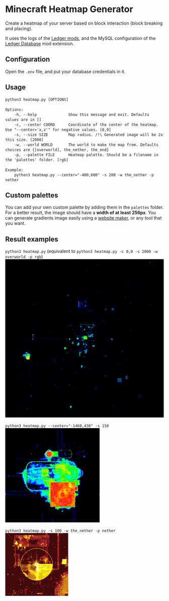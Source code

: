# Minecraft Heatmap Generator
Create a heatmap of your server based on block interaction (block breaking and placing).

It uses the logs of the [Ledger mods](https://github.com/QuiltServerTools/Ledger), and the MySQL configuration of the [Ledger Database](https://github.com/QuiltServerTools/Ledger-Databases) mod extension.

## Configuration

Open the `.env` file, and put your database credentials in it.

## Usage

```
python3 heatmap.py [OPTIONS]

Options:
    -h, --help              Show this message and exit. Defaults values are in []
    -c, --center COORD      Coordinate of the center of the heatmap. Use "--center='x,z'" for negative values. [0,0]
    -s, --size SIZE         Map radius. /!\ Generated image will be 2x this size. [2000]
    -w, --world WORLD       The world to make the map from. Defaults choices are {[overworld], the_nether, the_end}
    -p, --palette FILE      Heatmap palette. Should be a filename in the 'palettes' folder. [rgb]

Example:
    python3 heatmap.py --center="-400,600" -s 200 -w the_nether -p nether
```

## Custom palettes

You can add your own custom palette by adding them in the `palettes` folder.
For a better result, the image should have a **width of at least 256px**.
You can generate gradients image easily using a [website maker](https://angrytools.com/gradient/image/), or any tool that you want.

## Result examples

`python3 heatmap.py` (equivalent to `python3 heatmap.py -c 0,0 -s 2000 -w overworld -p rgb`)  
<img src="results/heatmap_0,0_x2000_overworld_rgb.png">

`python3 heatmap.py --center="-1460,430" -s 150`  
<img src="results/heatmap_-1460,430_x150_overworld_rgb.png" width="300">

`python3 heatmap.py -s 100 -w the_nether -p nether`  
<img src="results/heatmap_0,0_x100_the_nether_nether.png" widht="300">

